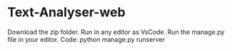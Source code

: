 # Text-Analyser-web
Download the zip folder.
Run in any editor as VsCode.
Run the manage.py file in your editor.
Code: python manage.py runserver
